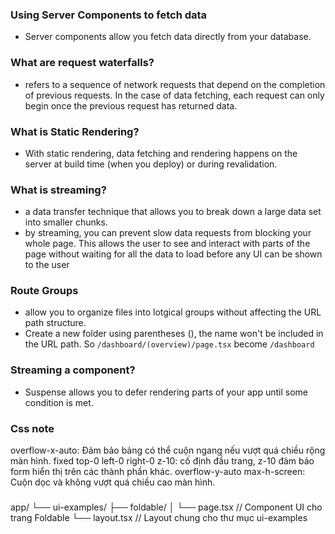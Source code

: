 ### Using Server Components to fetch data

- Server components allow you fetch data directly from your database.

### What are request waterfalls? 

- refers to a sequence of network requests that depend on the completion of previous requests. In the case of data fetching, each request can only begin once the previous request has returned data.

### What is Static Rendering?

- With static rendering, data fetching and rendering happens on the server at build time (when you deploy) or during revalidation.

### What is streaming?

- a data transfer technique that allows you to break down a large data set into smaller chunks.
- by streaming, you can prevent slow data requests from blocking your whole page. This allows the user to see and interact with parts of the page without waiting for all the data to load before any UI can be shown to the user

### Route Groups

- allow you to organize files into lotgical groups without affecting the URL path structure.
- Create a new folder using parentheses (), the name won't be included in the URL path. So `/dashboard/(overview)/page.tsx` become `/dashboard`

### Streaming a component?

- Suspense allows you to defer rendering parts of your app until some condition is met.

### Css note
overflow-x-auto: Đảm bảo bảng có thể cuộn ngang nếu vượt quá chiều rộng màn hình.
fixed top-0 left-0 right-0 z-10: cố định đầu trang, z-10 đảm bảo form hiển thị trên các thành phần khác.
overflow-y-auto max-h-screen: Cuộn dọc và không vượt quá chiều cao màn hình.


###
app/
└── ui-examples/
    ├── foldable/
    │   └── page.tsx   // Component UI cho trang Foldable
    └── layout.tsx     // Layout chung cho thư mục ui-examples